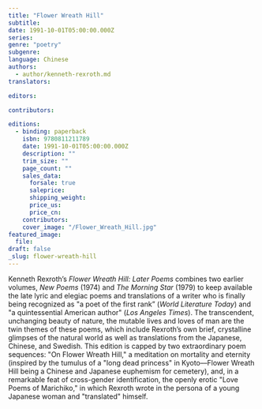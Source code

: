 ```yaml
---
title: "Flower Wreath Hill"
subtitle:
date: 1991-10-01T05:00:00.000Z
series:
genre: "poetry"
subgenre:
language: Chinese
authors:
  - author/kenneth-rexroth.md
translators:

editors:

contributors:

editions:
  - binding: paperback
    isbn: 9780811211789
    date: 1991-10-01T05:00:00.000Z
    description: ""
    trim_size: ""
    page_count: ""
    sales_data:
      forsale: true
      saleprice:
      shipping_weight:
      price_us:
      price_cn:
    contributors:
    cover_image: "/Flower_Wreath_Hill.jpg"
featured_image:
  file:
draft: false
_slug: flower-wreath-hill
---
```


Kenneth Rexroth’s _Flower Wreath Hill: Later Poems_ combines two earlier volumes, _New Poems_ (1974) and _The Morning Star_ (1979) to keep available the late lyric and elegiac poems and translations of a writer who is finally being recognized as "a poet of the first rank” (_World Literature Today_) and "a quintessential American author" (_Los Angeles Times_). The transcendent, unchanging beauty of nature, the mutable lives and loves of man are the twin themes of these poems, which include Rexroth’s own brief, crystalline glimpses of the natural world as well as translations from the Japanese, Chinese, and Swedish. This edition is capped by two extraordinary poem sequences: "On Flower Wreath Hill," a meditation on mortality and eternity (inspired by the tumulus of a "long dead princess" in Kyoto––Flower Wreath Hill being a Chinese and Japanese euphemism for cemetery), and, in a remarkable feat of cross-gender identification, the openly erotic "Love Poems of Marichiko," in which Rexroth wrote in the persona of a young Japanese woman and "translated" himself.

